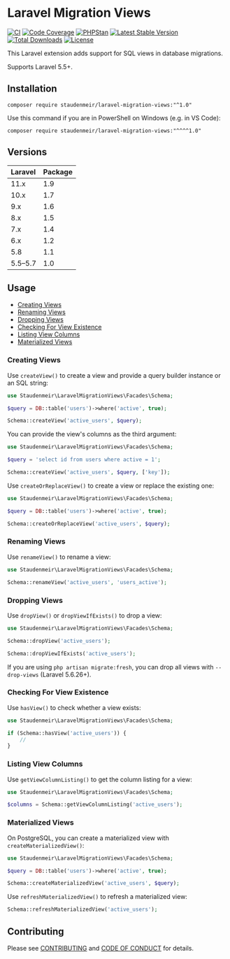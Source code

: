 # Laravel Migration Views

[![CI](https://github.com/staudenmeir/laravel-migration-views/actions/workflows/ci.yml/badge.svg)](https://github.com/staudenmeir/laravel-migration-views/actions/workflows/ci.yml?query=branch%3Amain)
[![Code Coverage](https://codecov.io/gh/staudenmeir/laravel-migration-views/graph/badge.svg?token=7YD2SRTL64)](https://codecov.io/gh/staudenmeir/laravel-migration-views)
[![PHPStan](https://img.shields.io/badge/PHPStan-level%209-brightgreen.svg?style=flat)](https://github.com/staudenmeir/laravel-migration-views/actions/workflows/static-analysis.yml?query=branch%3Amain)
[![Latest Stable Version](https://poser.pugx.org/staudenmeir/laravel-migration-views/v/stable)](https://packagist.org/packages/staudenmeir/laravel-migration-views)
[![Total Downloads](https://poser.pugx.org/staudenmeir/laravel-migration-views/downloads)](https://packagist.org/packages/staudenmeir/laravel-migration-views/stats)
[![License](https://poser.pugx.org/staudenmeir/laravel-migration-views/license)](https://github.com/staudenmeir/laravel-migration-views/blob/main/LICENSE)

This Laravel extension adds support for SQL views in database migrations.

Supports Laravel 5.5+.
 
## Installation

    composer require staudenmeir/laravel-migration-views:"^1.0"

Use this command if you are in PowerShell on Windows (e.g. in VS Code):

    composer require staudenmeir/laravel-migration-views:"^^^^1.0"

## Versions

| Laravel | Package |
|:--------|:--------|
| 11.x    | 1.9     |
| 10.x    | 1.7     |
| 9.x     | 1.6     |
| 8.x     | 1.5     |
| 7.x     | 1.4     |
| 6.x     | 1.2     |
| 5.8     | 1.1     |
| 5.5–5.7 | 1.0     |

## Usage

- [Creating Views](#creating-views)
- [Renaming Views](#renaming-views)
- [Dropping Views](#dropping-views)
- [Checking For View Existence](#checking-for-view-existence)
- [Listing View Columns](#listing-view-columns)
- [Materialized Views](#materialized-views)

### Creating Views

Use `createView()` to create a view and provide a query builder instance or an SQL string:

```php
use Staudenmeir\LaravelMigrationViews\Facades\Schema;

$query = DB::table('users')->where('active', true);

Schema::createView('active_users', $query);
```

You can provide the view's columns as the third argument:

```php
use Staudenmeir\LaravelMigrationViews\Facades\Schema;

$query = 'select id from users where active = 1';

Schema::createView('active_users', $query, ['key']);
```

Use `createOrReplaceView()` to create a view or replace the existing one:

```php
use Staudenmeir\LaravelMigrationViews\Facades\Schema;

$query = DB::table('users')->where('active', true); 

Schema::createOrReplaceView('active_users', $query);
```

### Renaming Views

Use `renameView()` to rename a view:

```php
use Staudenmeir\LaravelMigrationViews\Facades\Schema;

Schema::renameView('active_users', 'users_active');
```

### Dropping Views

Use `dropView()` or `dropViewIfExists()` to drop a view:

```php
use Staudenmeir\LaravelMigrationViews\Facades\Schema;

Schema::dropView('active_users');

Schema::dropViewIfExists('active_users');
```

If you are using `php artisan migrate:fresh`, you can drop all views with `--drop-views` (Laravel 5.6.26+).

### Checking For View Existence

Use `hasView()` to check whether a view exists:

```php
use Staudenmeir\LaravelMigrationViews\Facades\Schema;

if (Schema::hasView('active_users')) {
    //
}
```

### Listing View Columns

Use `getViewColumnListing()` to get the column listing for a view:

```php
use Staudenmeir\LaravelMigrationViews\Facades\Schema;

$columns = Schema::getViewColumnListing('active_users');
```

### Materialized Views

On PostgreSQL, you can create a materialized view with `createMaterializedView()`:

```php
use Staudenmeir\LaravelMigrationViews\Facades\Schema;

$query = DB::table('users')->where('active', true);

Schema::createMaterializedView('active_users', $query);
```

Use `refreshMaterializedView()` to refresh a materialized view:

```php
Schema::refreshMaterializedView('active_users');
```

## Contributing

Please see [CONTRIBUTING](.github/CONTRIBUTING.md) and [CODE OF CONDUCT](.github/CODE_OF_CONDUCT.md) for details.
